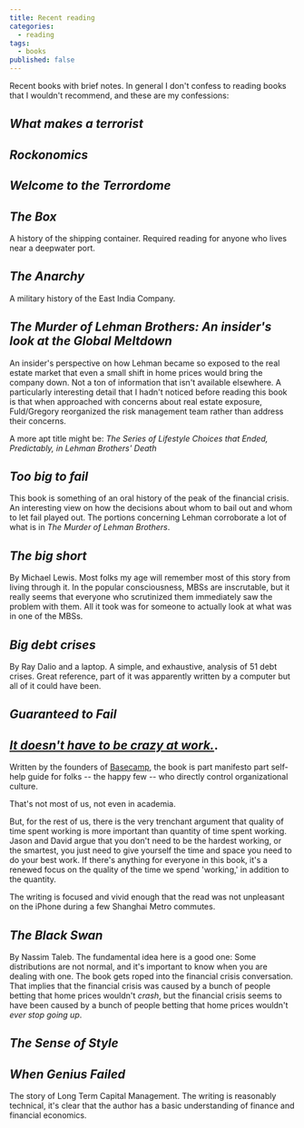 ```yaml
---
title: Recent reading
categories:
  - reading
tags:
  - books
published: false
---
```

Recent books with brief notes. In general I don't confess to reading books that I wouldn't recommend, and these are my confessions:

## _What makes a terrorist_

## _Rockonomics_

## _Welcome to the Terrordome_

## _The Box_

A history of the shipping container. Required reading for anyone who lives near a deepwater port.

## _The Anarchy_

A military history of the East India Company.

## _The Murder of Lehman Brothers: An insider's look at the Global Meltdown_

An insider's perspective on how Lehman became so exposed to the real estate market that even a small shift in home prices would bring the company down.
Not a ton of information that isn't available elsewhere. A particularly interesting detail that I hadn't noticed before reading this book is that when approached with concerns about real estate exposure, Fuld/Gregory reorganized the risk management team rather than address their concerns.

A more apt title might be: _The Series of Lifestyle Choices that Ended, Predictably, in Lehman Brothers' Death_

## _Too big to fail_

This book is something of an oral history of the peak of the financial crisis. An interesting view on how the decisions about whom to bail out and whom to let fail played out. The portions concerning Lehman corroborate a lot of what is in _The Murder of Lehman Brothers_.

## _The big short_

By Michael Lewis. Most folks my age will remember most of this story from living through it. In the popular consciousness, MBSs are inscrutable, but it really seems that everyone who scrutinized them immediately saw the problem with them.  All it took was for someone to actually look at what was in one of the MBSs.

## _Big debt crises_

By Ray Dalio and a laptop. A simple, and exhaustive, analysis of 51 debt crises. Great reference, part of it was apparently written by a computer but all of it could have been.  

## _Guaranteed to Fail_

<!-- An excellent treatment of the -->

## [_It doesn't have to be crazy at work._](https://basecamp.com/books/calm "Book Link").

Written by the founders of [Basecamp](https://basecamp.com "Basecamp company site"), the book is part manifesto part self-help guide for folks -- the happy few -- who directly control organizational culture.

That's not most of us, not even in academia.

But, for the rest of us, there is the very trenchant argument that quality of time spent working is more important than quantity of time spent working. Jason and David argue that you don't need to be the hardest working, or the smartest, you just need to give yourself the time and space  you need to do your best work. If there's anything for everyone in this book, it's a renewed focus on the quality of the time we spend 'working,' in addition to the quantity.

The writing is focused and vivid enough that the read was not unpleasant on the iPhone during a few Shanghai Metro commutes.

## _The Black Swan_

By Nassim Taleb. The fundamental idea here is a good one: Some distributions are not normal, and it's important to know when you are dealing with one. The book gets roped into the financial crisis conversation. That implies that the financial crisis was caused by a bunch of people betting that home prices wouldn't _crash_, but the financial crisis seems to have been caused by a bunch of people betting that home prices wouldn't _ever stop going up_.

## _The Sense of Style_

## _When Genius Failed_

The story of Long Term Capital Management. The writing is reasonably technical, it's clear that the author has a basic understanding of finance and financial economics.  
